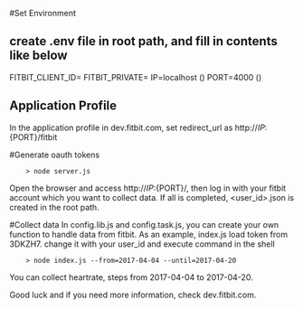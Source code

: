 #Set Environment

## create .env file in root path, and fill in contents like below
FITBIT_CLIENT_ID=<copy from your application profile in dev.fitbit.com>
FITBIT_PRIVATE=<copy from your application profile in dev.fitbit.com>
IP=localhost (<this should be the same with redirect_url in your application profile>)
PORT=4000 (<this should be the same with redirect_url in your application profile>)

## Application Profile
In the application profile in dev.fitbit.com, set redirect_url as http://${IP}:${PORT}/fitbit

#Generate oauth tokens

```
    > node server.js
```

Open the browser and access http://${IP}:${PORT}/, then log in with your fitbit account which you want to collect data.
If all is completed, <user_id>.json is created in the root path.


#Collect data
In config.lib.js and config.task.js, you can create your own function to handle data from fitbit.
As an example, index.js load token from 3DKZH7. change it with your user_id and execute command in the shell

```
    > node index.js --from=2017-04-04 --until=2017-04-20
```

You can collect heartrate, steps from 2017-04-04 to 2017-04-20.

Good luck and if you need more information, check dev.fitbit.com.